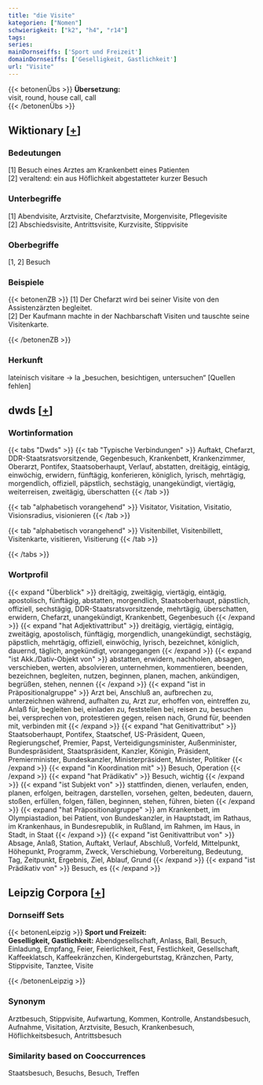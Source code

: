 ```yaml
---
title: "die Visite"
kategorien: ["Nomen"]
schwierigkeit: ["k2", "h4", "r14"]
tags:
series:
mainDornseiffs: ['Sport und Freizeit']
domainDornseiffs: ['Geselligkeit, Gastlichkeit']
url: "Visite"
---
```


{{< betonenÜbs >}}
**Übersetzung:**  
visit, round, house call, call  
{{< /betonenÜbs >}}

## Wiktionary [[+](https://de.wiktionary.org/wiki/Visite)]

### Bedeutungen
[1] Besuch eines Arztes am Krankenbett eines Patienten  
[2] veraltend: ein aus Höflichkeit abgestatteter kurzer Besuch  

### Unterbegriffe
[1] Abendvisite, Arztvisite, Chefarztvisite, Morgenvisite, Pflegevisite  
[2] Abschiedsvisite, Antrittsvisite, Kurzvisite, Stippvisite  

### Oberbegriffe
[1, 2] Besuch  

### Beispiele
{{< betonenZB >}}
[1] Der Chefarzt wird bei seiner Visite von den Assistenzärzten begleitet.  
[2] Der Kaufmann machte in der Nachbarschaft Visiten und tauschte seine Visitenkarte.  

{{< /betonenZB >}}
### Herkunft
lateinisch visitare → la „besuchen, besichtigen, untersuchen“ [Quellen fehlen]  



## dwds [[+](https://www.dwds.de/wb/Visite)]

### Wortinformation
{{< tabs "Dwds" >}}
{{< tab "Typische Verbindungen" >}}
Auftakt, Chefarzt, DDR-Staatsratsvorsitzende, Gegenbesuch, Krankenbett, Krankenzimmer, Oberarzt, Pontifex, Staatsoberhaupt, Verlauf, abstatten, dreitägig, eintägig, einwöchig, erwidern, fünftägig, konferieren, königlich, lyrisch, mehrtägig, morgendlich, offiziell, päpstlich, sechstägig, unangekündigt, viertägig, weiterreisen, zweitägig, überschatten
{{< /tab >}}

{{< tab "alphabetisch vorangehend" >}}
Visitator, Visitation, Visitatio, Visionsradius, visionieren
{{< /tab >}}

{{< tab "alphabetisch vorangehend" >}}
Visitenbillet, Visitenbillett, Visitenkarte, visitieren, Visitierung
{{< /tab >}}

{{< /tabs >}}

### Wortprofil
{{< expand "Überblick" >}} dreitägig, zweitägig, viertägig, eintägig, apostolisch, fünftägig, abstatten, morgendlich, Staatsoberhaupt, päpstlich, offiziell, sechstägig, DDR-Staatsratsvorsitzende, mehrtägig, überschatten, erwidern, Chefarzt, unangekündigt, Krankenbett, Gegenbesuch {{< /expand >}}
{{< expand "hat Adjektivattribut" >}} dreitägig, viertägig, eintägig, zweitägig, apostolisch, fünftägig, morgendlich, unangekündigt, sechstägig, päpstlich, mehrtägig, offiziell, einwöchig, lyrisch, bezeichnet, königlich, dauernd, täglich, angekündigt, vorangegangen {{< /expand >}}
{{< expand "ist Akk./Dativ-Objekt von" >}} abstatten, erwidern, nachholen, absagen, verschieben, werten, absolvieren, unternehmen, kommentieren, beenden, bezeichnen, begleiten, nutzen, beginnen, planen, machen, ankündigen, begrüßen, stehen, nennen {{< /expand >}}
{{< expand "ist in Präpositionalgruppe" >}} Arzt bei, Anschluß an, aufbrechen zu, unterzeichnen während, aufhalten zu, Arzt zur, erhoffen von, eintreffen zu, Anlaß für, begleiten bei, einladen zu, feststellen bei, reisen zu, besuchen bei, versprechen von, protestieren gegen, reisen nach, Grund für, beenden mit, verbinden mit {{< /expand >}}
{{< expand "hat Genitivattribut" >}} Staatsoberhaupt, Pontifex, Staatschef, US-Präsident, Queen, Regierungschef, Premier, Papst, Verteidigungsminister, Außenminister, Bundespräsident, Staatspräsident, Kanzler, Königin, Präsident, Premierminister, Bundeskanzler, Ministerpräsident, Minister, Politiker {{< /expand >}}
{{< expand "in Koordination mit" >}} Besuch, Operation {{< /expand >}}
{{< expand "hat Prädikativ" >}} Besuch, wichtig {{< /expand >}}
{{< expand "ist Subjekt von" >}} stattfinden, dienen, verlaufen, enden, planen, erfolgen, beitragen, darstellen, vorsehen, gelten, bedeuten, dauern, stoßen, erfüllen, folgen, fällen, beginnen, stehen, führen, bieten {{< /expand >}}
{{< expand "hat Präpositionalgruppe" >}} am Krankenbett, im Olympiastadion, bei Patient, von Bundeskanzler, in Hauptstadt, im Rathaus, im Krankenhaus, in Bundesrepublik, in Rußland, im Rahmen, im Haus, in Stadt, in Staat {{< /expand >}}
{{< expand "ist Genitivattribut von" >}} Absage, Anlaß, Station, Auftakt, Verlauf, Abschluß, Vorfeld, Mittelpunkt, Höhepunkt, Programm, Zweck, Verschiebung, Vorbereitung, Bedeutung, Tag, Zeitpunkt, Ergebnis, Ziel, Ablauf, Grund {{< /expand >}}
{{< expand "ist Prädikativ von" >}} Besuch, es {{< /expand >}}

## Leipzig Corpora [[+](https://corpora.uni-leipzig.de/en/res?word=Visite&corpusId=deu_newscrawl-public_2018)]

### Dornseiff Sets
{{< betonenLeipzig >}}
**Sport und Freizeit:**  
**Geselligkeit, Gastlichkeit:** Abendgesellschaft, Anlass, Ball, Besuch, Einladung, Empfang, Feier, Feierlichkeit, Fest, Festlichkeit, Gesellschaft, Kaffeeklatsch, Kaffeekränzchen, Kindergeburtstag, Kränzchen, Party, Stippvisite, Tanztee, Visite  

{{< /betonenLeipzig >}}

### Synonym
Arztbesuch, Stippvisite, Aufwartung, Kommen, Kontrolle, Anstandsbesuch, Aufnahme, Visitation, Arztvisite, Besuch, Krankenbesuch, Höflichkeitsbesuch, Antrittsbesuch


### Similarity based on Cooccurrences
Staatsbesuch, Besuchs, Besuch, Treffen

